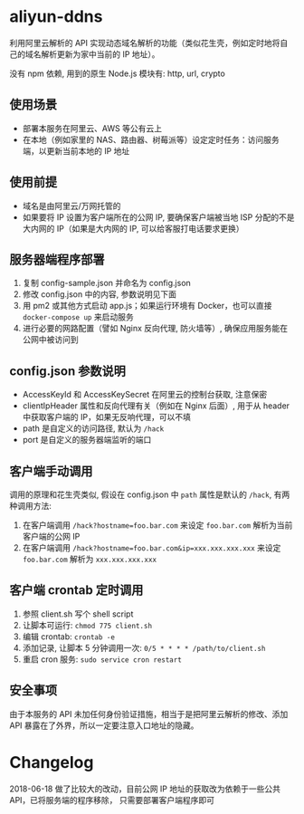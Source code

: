 # aliyun-ddns

利用阿里云解析的 API 实现动态域名解析的功能（类似花生壳，例如定时地将自己的域名解析更新为家中当前的 IP 地址）。

没有 npm 依赖, 用到的原生 Node.js 模块有: http, url, crypto

## 使用场景

- 部署本服务在阿里云、AWS 等公有云上
- 在本地（例如家里的 NAS、路由器、树莓派等）设定定时任务：访问服务端，以更新当前本地的 IP 地址

## 使用前提

- 域名是由阿里云/万网托管的
- 如果要将 IP 设置为客户端所在的公网 IP, 要确保客户端被当地 ISP 分配的不是大内网的 IP（如果是大内网的 IP, 可以给客服打电话要求更换）

## 服务器端程序部署

1. 复制 config-sample.json 并命名为 config.json
2. 修改 config.json 中的内容, 参数说明见下面
3. 用 pm2 或其他方式启动 app.js；如果运行环境有 Docker，也可以直接 `docker-compose up` 来启动服务
4. 进行必要的网路配置（譬如 Nginx 反向代理, 防火墙等）, 确保应用服务能在公网中被访问到

## config.json 参数说明

- AccessKeyId 和 AccessKeySecret 在阿里云的控制台获取, 注意保密
- clientIpHeader 属性和反向代理有关（例如在 Nginx 后面）, 用于从 header 中获取客户端的 IP，如果无反响代理，可以不填
- path 是自定义的访问路径, 默认为 `/hack`
- port 是自定义的服务器端监听的端口

## 客户端手动调用

调用的原理和花生壳类似, 假设在 config.json 中 `path` 属性是默认的 `/hack`, 有两种调用方法:

1. 在客户端调用 `/hack?hostname=foo.bar.com` 来设定 `foo.bar.com` 解析为当前客户端的公网 IP
2. 在客户端调用 `/hack?hostname=foo.bar.com&ip=xxx.xxx.xxx.xxx` 来设定 `foo.bar.com` 解析为 `xxx.xxx.xxx.xxx`

## 客户端 crontab 定时调用

1. 参照 client.sh 写个 shell script
2. 让脚本可运行: `chmod 775 client.sh`
3. 编辑 crontab: `crontab -e`
4. 添加记录, 让脚本 5 分钟调用一次: `0/5 * * * * /path/to/client.sh`
5. 重启 cron 服务: `sudo service cron restart`

## 安全事项

由于本服务的 API 未加任何身份验证措施，相当于是把阿里云解析的修改、添加 API 暴露在了外界，所以一定要注意入口地址的隐藏。

# Changelog

2018-06-18 做了比较大的改动，目前公网 IP 地址的获取改为依赖于一些公共 API，已将服务端的程序移除， 只需要部署客户端程序即可